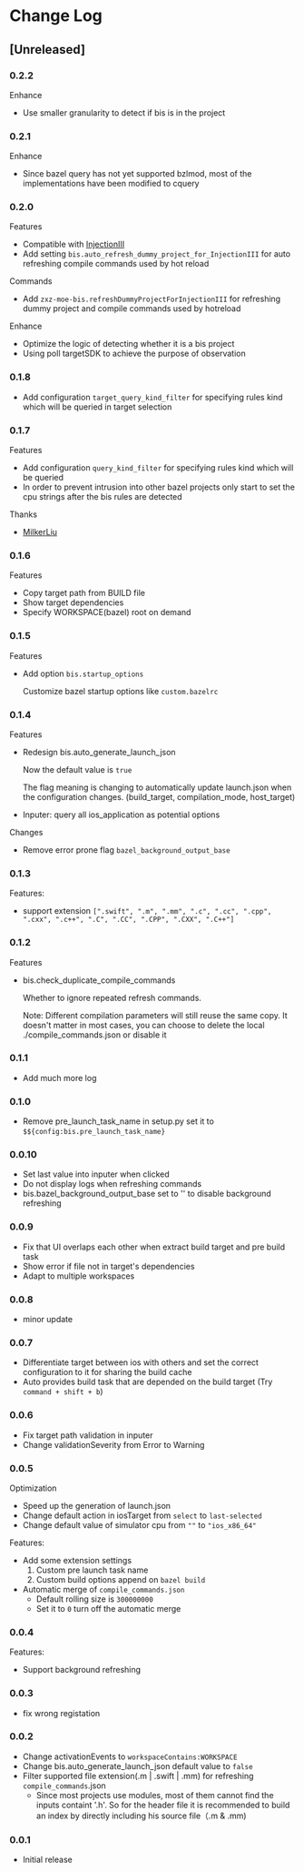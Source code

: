 # Change Log

## [Unreleased]

### 0.2.2
Enhance
* Use smaller granularity to detect if bis is in the project

### 0.2.1
Enhance
* Since bazel query has not yet supported bzlmod, most of the implementations have been modified to cquery

### 0.2.0
Features
* Compatible with [InjectionIII](https://github.com/johnno1962/InjectionIII)
* Add setting `bis.auto_refresh_dummy_project_for_InjectionIII` for auto refreshing compile commands used by hot reload

Commands
* Add `zxz-moe-bis.refreshDummyProjectForInjectionIII` for refreshing dummy project and compile commands used by hotreload

Enhance
* Optimize the logic of detecting whether it is a bis project
* Using poll targetSDK to achieve the purpose of observation

### 0.1.8
* Add configuration `target_query_kind_filter` for specifying rules kind which will be queried in target selection

### 0.1.7
Features
* Add configuration `query_kind_filter` for specifying rules kind which will be queried
* In order to prevent intrusion into other bazel projects only start to set the cpu strings after the bis rules are detected

Thanks
* [MilkerLiu](https://github.com/MilkerLiu)

### 0.1.6
Features
* Copy target path from BUILD file
* Show target dependencies
* Specify WORKSPACE(bazel) root on demand

### 0.1.5
Features
* Add option `bis.startup_options`
    
    Customize bazel startup options
    like `custom.bazelrc`
### 0.1.4
Features
* Redesign bis.auto_generate_launch_json

    Now the default value is `true`

    The flag meaning is changing to automatically update launch.json when the configuration changes. (build_target, compilation_mode, host_target)
* Inputer: query all ios_application as potential options

Changes
* Remove error prone flag `bazel_background_output_base`

### 0.1.3
Features:
* support extension `[".swift", ".m", ".mm", ".c", ".cc", ".cpp", ".cxx", ".c++", ".C", ".CC", ".CPP", ".CXX", ".C++"]`

### 0.1.2
Features
* bis.check_duplicate_compile_commands

    Whether to ignore repeated refresh commands.

    Note: Different compilation parameters will still reuse the same copy. It doesn't matter in most cases, you can choose to delete the local ./compile_commands.json or disable it

### 0.1.1 
* Add much more log

### 0.1.0
* Remove pre_launch_task_name in setup.py set it to `$${config:bis.pre_launch_task_name}`

### 0.0.10
* Set last value into inputer when clicked
* Do not display logs when refreshing commands
* bis.bazel_background_output_base set to '' to disable background refreshing

### 0.0.9
* Fix that UI overlaps each other when extract build target and pre build task
* Show error if file not in target's dependencies
* Adapt to multiple workspaces

### 0.0.8
* minor update

### 0.0.7
* Differentiate target between ios with others and set the correct configuration to it for sharing the build cache
* Auto provides build task that are depended on the build target (Try `command + shift + b`)

### 0.0.6
* Fix target path validation in inputer
* Change validationSeverity from Error to Warning

### 0.0.5
Optimization
* Speed up the generation of launch.json
* Change default action in iosTarget from `select` to `last-selected`
* Change default value of simulator cpu from `""` to `"ios_x86_64"`

Features:
* Add some extension settings
    1. Custom pre launch task name
    2. Custom build options append on `bazel build`
* Automatic merge of `compile_commands.json`
    * Default rolling size is `300000000`
    * Set it to `0` turn off the automatic merge

### 0.0.4
Features:
* Support background refreshing

### 0.0.3
* fix wrong registation

### 0.0.2
* Change activationEvents to `workspaceContains:WORKSPACE`
* Change bis.auto_generate_launch_json default value to `false`
* Filter supported file extension(.m | .swift | .mm) for refreshing `compile_commands`.json
    * Since most projects use modules, most of them cannot find the inputs containt '.h'. So for the header file it is recommended to build an index by directly including his source file（.m & .mm)
### 0.0.1
* Initial release